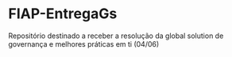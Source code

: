# FIAP-EntregaGs
Repositório destinado a receber a resolução da global solution de governança e melhores práticas em ti (04/06)
